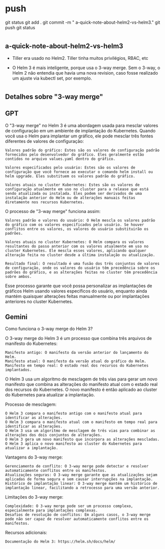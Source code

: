 
# ###################################################################################################################### 
# ###################################################################################################################### 
#  push

git status
git add .
git commit -m " a-quick-note-about-helm2-vs-helm3."
git push
git status



# ###################################################################################################################### 
# ###################################################################################################################### 
## a-quick-note-about-helm2-vs-helm3

- Tiller era usado no Helm2.
        Tiller tinha muitos privilégios, RBAC, etc

- O Helm 3 é mais inteligente, porque usa o 3-way merge.
        Sem o 3-way, o Helm 2 não entendia que havia uma nova revision, caso fosse realizado um ajuste via kubectl set, por exemplo.





# ###################################################################################################################### 
# ###################################################################################################################### 
##  Detalhes sobre  "3-way merge"

## GPT

O "3-way merge" no Helm 3 é uma abordagem usada para mesclar valores de configuração em um ambiente de implantação do Kubernetes. Quando você usa o Helm para implantar um gráfico, ele pode mesclar três fontes diferentes de valores de configuração:

    Valores padrão do gráfico: Estes são os valores de configuração padrão fornecidos pelo desenvolvedor do gráfico. Eles geralmente estão contidos no arquivo values.yaml dentro do gráfico.

    Valores especificados pelo usuário: Estes são os valores de configuração que você fornece ao executar o comando helm install ou helm upgrade. Eles substituem os valores padrão do gráfico.

    Valores atuais no cluster Kubernetes: Estes são os valores de configuração atualmente em uso no cluster para a release que está sendo atualizada ou instalada. Eles podem ser derivados de uma instalação anterior do Helm ou de alterações manuais feitas diretamente nos recursos Kubernetes.

O processo de "3-way merge" funciona assim:

    Valores padrão e valores do usuário: O Helm mescla os valores padrão do gráfico com os valores especificados pelo usuário. Se houver conflitos entre os valores, os valores do usuário substituirão os padrões.

    Valores atuais no cluster Kubernetes: O Helm compara os valores resultantes do passo anterior com os valores atualmente em uso no cluster Kubernetes. Ele mescla esses valores, aplicando qualquer alteração feita no cluster desde a última instalação ou atualização.

    Resultado final: O resultado é uma fusão dos três conjuntos de valores de configuração, onde os valores do usuário têm precedência sobre os padrões do gráfico, e as alterações feitas no cluster têm precedência sobre ambos.

Esse processo garante que você possa personalizar as implantações de gráficos Helm usando valores específicos do usuário, enquanto ainda mantém quaisquer alterações feitas manualmente ou por implantações anteriores no cluster Kubernetes.



## Gemini

Como funciona o 3-way merge do Helm 3?

O 3-way merge do Helm 3 é um processo que combina três arquivos de manifesto do Kubernetes:

    Manifesto antigo: O manifesto da versão anterior do lançamento do Helm.
    Manifesto atual: O manifesto da versão atual do gráfico do Helm.
    Manifesto em tempo real: O estado real dos recursos do Kubernetes implantados.

O Helm 3 usa um algoritmo de mesclagem de três vias para gerar um novo manifesto que combina as alterações do manifesto atual com o estado real dos recursos do Kubernetes. O novo manifesto é então aplicado ao cluster do Kubernetes para atualizar a implantação.

Processo de mesclagem:

    O Helm 3 compara o manifesto antigo com o manifesto atual para identificar as alterações.
    O Helm 3 compara o manifesto atual com o manifesto em tempo real para identificar as alterações.
    O Helm 3 usa um algoritmo de mesclagem de três vias para combinar as alterações dos dois conjuntos de alterações.
    O Helm 3 gera um novo manifesto que incorpora as alterações mescladas.
    O Helm 3 aplica o novo manifesto ao cluster do Kubernetes para atualizar a implantação.

Vantagens do 3-way merge:

    Gerenciamento de conflito: O 3-way merge pode detectar e resolver automaticamente conflitos entre os manifestos.
    Atualizações seguras: O 3-way merge garante que as atualizações sejam aplicadas de forma segura e sem causar interrupções na implantação.
    Histórico de implantação linear: O 3-way merge mantém um histórico de implantação linear, facilitando a retrocesso para uma versão anterior.

Limitações do 3-way merge:

    Complexidade: O 3-way merge pode ser um processo complexo, especialmente para implantações complexas.
    Desafios de resolução de conflitos: Em alguns casos, o 3-way merge pode não ser capaz de resolver automaticamente conflitos entre os manifestos.

Recursos adicionais:

    Documentação do Helm 3: https://helm.sh/docs/helm/